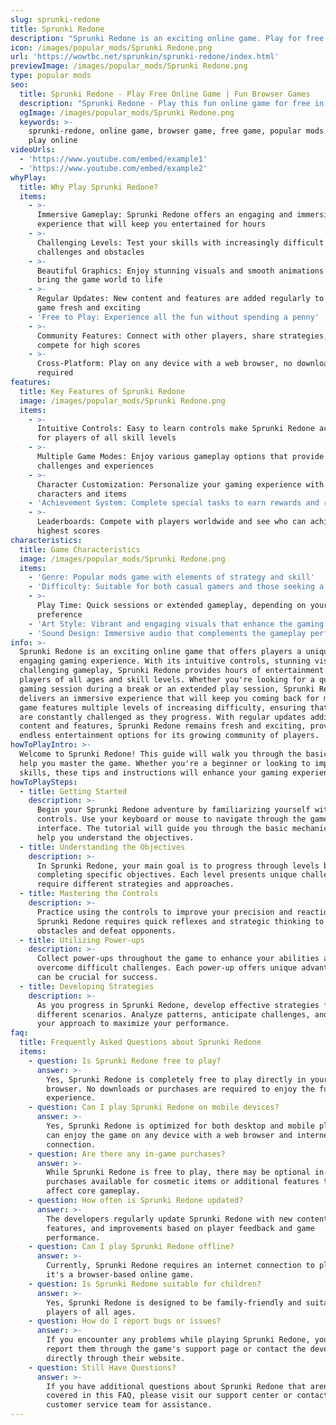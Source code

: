 ```yaml
---
slug: sprunki-redone
title: Sprunki Redone
description: "Sprunki Redone is an exciting online game. Play for free directly in your browser!"
icon: /images/popular_mods/Sprunki Redone.png
url: 'https://wowtbc.net/sprunkin/sprunki-redone/index.html'
previewImage: /images/popular_mods/Sprunki Redone.png
type: popular mods
seo:
  title: Sprunki Redone - Play Free Online Game | Fun Browser Games
  description: "Sprunki Redone - Play this fun online game for free in your browser. No download required!"
  ogImage: /images/popular_mods/Sprunki Redone.png
  keywords: >-
    sprunki-redone, online game, browser game, free game, popular mods game,
    play online
videoUrls:
  - 'https://www.youtube.com/embed/example1'
  - 'https://www.youtube.com/embed/example2'
whyPlay:
  title: Why Play Sprunki Redone?
  items:
    - >-
      Immersive Gameplay: Sprunki Redone offers an engaging and immersive gaming
      experience that will keep you entertained for hours
    - >-
      Challenging Levels: Test your skills with increasingly difficult
      challenges and obstacles
    - >-
      Beautiful Graphics: Enjoy stunning visuals and smooth animations that
      bring the game world to life
    - >-
      Regular Updates: New content and features are added regularly to keep the
      game fresh and exciting
    - 'Free to Play: Experience all the fun without spending a penny'
    - >-
      Community Features: Connect with other players, share strategies, and
      compete for high scores
    - >-
      Cross-Platform: Play on any device with a web browser, no downloads
      required
features:
  title: Key Features of Sprunki Redone
  image: /images/popular_mods/Sprunki Redone.png
  items:
    - >-
      Intuitive Controls: Easy to learn controls make Sprunki Redone accessible
      for players of all skill levels
    - >-
      Multiple Game Modes: Enjoy various gameplay options that provide different
      challenges and experiences
    - >-
      Character Customization: Personalize your gaming experience with unique
      characters and items
    - 'Achievement System: Complete special tasks to earn rewards and recognition'
    - >-
      Leaderboards: Compete with players worldwide and see who can achieve the
      highest scores
characteristics:
  title: Game Characteristics
  image: /images/popular_mods/Sprunki Redone.png
  items:
    - 'Genre: Popular mods game with elements of strategy and skill'
    - 'Difficulty: Suitable for both casual gamers and those seeking a challenge'
    - >-
      Play Time: Quick sessions or extended gameplay, depending on your
      preference
    - 'Art Style: Vibrant and engaging visuals that enhance the gaming experience'
    - 'Sound Design: Immersive audio that complements the gameplay perfectly'
info: >-
  Sprunki Redone is an exciting online game that offers players a unique and
  engaging gaming experience. With its intuitive controls, stunning visuals, and
  challenging gameplay, Sprunki Redone provides hours of entertainment for
  players of all ages and skill levels. Whether you're looking for a quick
  gaming session during a break or an extended play session, Sprunki Redone
  delivers an immersive experience that will keep you coming back for more. The
  game features multiple levels of increasing difficulty, ensuring that players
  are constantly challenged as they progress. With regular updates adding new
  content and features, Sprunki Redone remains fresh and exciting, providing
  endless entertainment options for its growing community of players.
howToPlayIntro: >-
  Welcome to Sprunki Redone! This guide will walk you through the basics and
  help you master the game. Whether you're a beginner or looking to improve your
  skills, these tips and instructions will enhance your gaming experience.
howToPlaySteps:
  - title: Getting Started
    description: >-
      Begin your Sprunki Redone adventure by familiarizing yourself with the
      controls. Use your keyboard or mouse to navigate through the game
      interface. The tutorial will guide you through the basic mechanics and
      help you understand the objectives.
  - title: Understanding the Objectives
    description: >-
      In Sprunki Redone, your main goal is to progress through levels by
      completing specific objectives. Each level presents unique challenges that
      require different strategies and approaches.
  - title: Mastering the Controls
    description: >-
      Practice using the controls to improve your precision and reaction time.
      Sprunki Redone requires quick reflexes and strategic thinking to overcome
      obstacles and defeat opponents.
  - title: Utilizing Power-ups
    description: >-
      Collect power-ups throughout the game to enhance your abilities and
      overcome difficult challenges. Each power-up offers unique advantages that
      can be crucial for success.
  - title: Developing Strategies
    description: >-
      As you progress in Sprunki Redone, develop effective strategies for
      different scenarios. Analyze patterns, anticipate challenges, and adapt
      your approach to maximize your performance.
faq:
  title: Frequently Asked Questions about Sprunki Redone
  items:
    - question: Is Sprunki Redone free to play?
      answer: >-
        Yes, Sprunki Redone is completely free to play directly in your web
        browser. No downloads or purchases are required to enjoy the full game
        experience.
    - question: Can I play Sprunki Redone on mobile devices?
      answer: >-
        Yes, Sprunki Redone is optimized for both desktop and mobile play. You
        can enjoy the game on any device with a web browser and internet
        connection.
    - question: Are there any in-game purchases?
      answer: >-
        While Sprunki Redone is free to play, there may be optional in-game
        purchases available for cosmetic items or additional features that don't
        affect core gameplay.
    - question: How often is Sprunki Redone updated?
      answer: >-
        The developers regularly update Sprunki Redone with new content,
        features, and improvements based on player feedback and game
        performance.
    - question: Can I play Sprunki Redone offline?
      answer: >-
        Currently, Sprunki Redone requires an internet connection to play as
        it's a browser-based online game.
    - question: Is Sprunki Redone suitable for children?
      answer: >-
        Yes, Sprunki Redone is designed to be family-friendly and suitable for
        players of all ages.
    - question: How do I report bugs or issues?
      answer: >-
        If you encounter any problems while playing Sprunki Redone, you can
        report them through the game's support page or contact the developers
        directly through their website.
    - question: Still Have Questions?
      answer: >-
        If you have additional questions about Sprunki Redone that aren't
        covered in this FAQ, please visit our support center or contact our
        customer service team for assistance.
---
```


